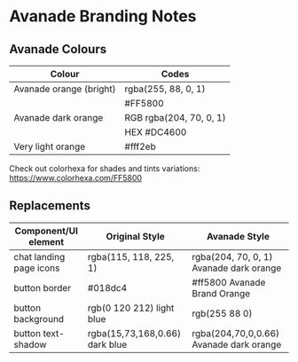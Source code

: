 # Avanade Branding Notes

## Avanade Colours

| Colour | Codes |
|--|--|
| Avanade orange (bright) | rgba(255, 88, 0, 1) |
| | #FF5800 |
| Avanade dark orange | RGB rgba(204, 70, 0, 1) |
| | HEX #DC4600 |
| Very light orange | #fff2eb |

Check out colorhexa for shades and tints variations: https://www.colorhexa.com/FF5800


## Replacements

|Component/UI element|Original Style|Avanade Style|
|--|--|--|
| chat landing page icons | rgba(115, 118, 225, 1) | rgba(204, 70, 0, 1) Avanade dark orange |
| button border | #018dc4 | #ff5800 Avanade Brand Orange |
| button background | rgb(0 120 212) light blue | rgb(255 88 0) |
| button text-shadow | rgba(15,73,168,0.66) dark blue | rgba(204,70,0,0.66) Avanade dark orange |
